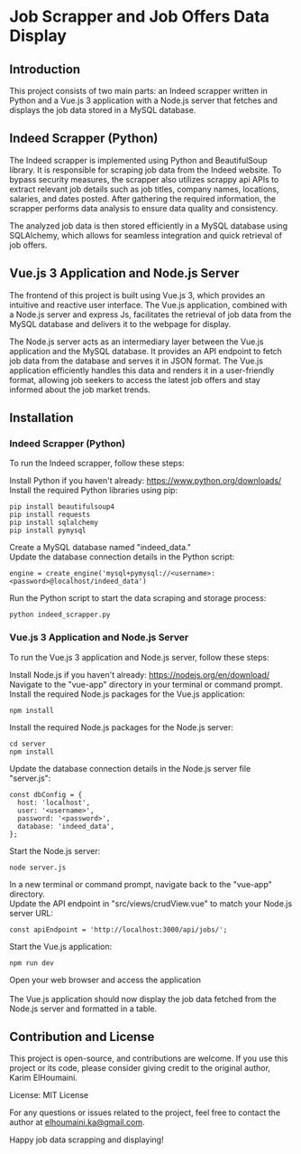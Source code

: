 # Job Scrapper and Job Offers Data Display

## Introduction

This project consists of two main parts: an Indeed scrapper written in Python and a Vue.js 3 application with a Node.js server that fetches and displays the job data stored in a MySQL database.

## Indeed Scrapper (Python)

The Indeed scrapper is implemented using Python and BeautifulSoup library. It is responsible for scraping job data from the Indeed website. To bypass security measures, the scrapper also utilizes scrappy api APIs to extract relevant job details such as job titles, company names, locations, salaries, and dates posted. After gathering the required information, the scrapper performs data analysis to ensure data quality and consistency.

The analyzed job data is then stored efficiently in a MySQL database using SQLAlchemy, which allows for seamless integration and quick retrieval of job offers.

## Vue.js 3 Application and Node.js Server

The frontend of this project is built using Vue.js 3, which provides an intuitive and reactive user interface. The Vue.js application, combined with a Node.js server and express Js, facilitates the retrieval of job data from the MySQL database and delivers it to the webpage for display.

The Node.js server acts as an intermediary layer between the Vue.js application and the MySQL database. It provides an API endpoint to fetch job data from the database and serves it in JSON format. The Vue.js application efficiently handles this data and renders it in a user-friendly format, allowing job seekers to access the latest job offers and stay informed about the job market trends.

## Installation

### Indeed Scrapper (Python)
To run the Indeed scrapper, follow these steps:

Install Python if you haven't already: https://www.python.org/downloads/
Install the required Python libraries using pip:

```
pip install beautifulsoup4
pip install requests
pip install sqlalchemy
pip install pymysql
```
Create a MySQL database named "indeed_data." <br>
Update the database connection details in the Python script:
```
engine = create_engine('mysql+pymysql://<username>:<password>@localhost/indeed_data')
```
Run the Python script to start the data scraping and storage process:
```
python indeed_scrapper.py
```

### Vue.js 3 Application and Node.js Server
To run the Vue.js 3 application and Node.js server, follow these steps:

Install Node.js if you haven't already: https://nodejs.org/en/download/ <br>
Navigate to the "vue-app" directory in your terminal or command prompt. <br>
Install the required Node.js packages for the Vue.js application: <br>
```
npm install
```
Install the required Node.js packages for the Node.js server: <br>
```
cd server
npm install
```
Update the database connection details in the Node.js server file "server.js":
```
const dbConfig = {
  host: 'localhost',
  user: '<username>',
  password: '<password>',
  database: 'indeed_data',
};
```
Start the Node.js server:
```
node server.js
```
In a new terminal or command prompt, navigate back to the "vue-app" directory. <br>
Update the API endpoint in "src/views/crudView.vue" to match your Node.js server URL: <br>
```
const apiEndpoint = 'http://localhost:3000/api/jobs/';
```

Start the Vue.js application:
```
npm run dev
```
Open your web browser and access the application  <br> <br>
The Vue.js application should now display the job data fetched from the Node.js server and formatted in a table.

## Contribution and License

This project is open-source, and contributions are welcome. If you use this project or its code, please consider giving credit to the original author, Karim ElHoumaini.

License: MIT License

For any questions or issues related to the project, feel free to contact the author at elhoumaini.ka@gmail.com.

Happy job data scrapping and displaying!
